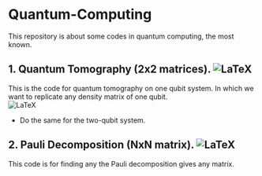 # Quantum-Computing

This repository is about some codes in quantum computing, the most known.

## 1. Quantum Tomography (2x2 matrices). ![LaTeX](https://img.shields.io/badge/COMPLETE-30%25-orange)

This is the code for quantum tomography on one qubit system. In which we want to replicate any density matrix of one qubit.  
![LaTeX](https://img.shields.io/badge/IMPROVEMENTS-1-ff69b4)
* Do the same for the two-qubit system.

## 2. Pauli Decomposition (NxN matrix). ![LaTeX](https://img.shields.io/badge/COMPLETE-100%25-blue)

This code is for finding any the Pauli decomposition gives any matrix.

